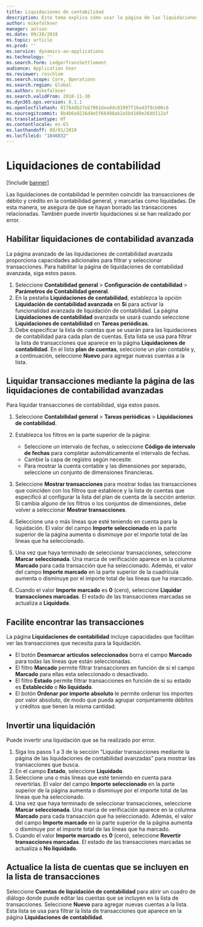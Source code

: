 ```yaml
---
title: Liquidaciones de contabilidad
description: Este tema explica cómo usar la página de las liquidaciones de contabilidad para liquidar las transacciones contables e inventir liquidaciones.
author: mikefalkner
manager: aolson
ms.date: 09/28/2018
ms.topic: article
ms.prod: ''
ms.service: dynamics-ax-applications
ms.technology: ''
ms.search.form: LedgerTransSettlement
audience: Application User
ms.reviewer: roschlom
ms.search.scope: Core, Operations
ms.search.region: Global
ms.author: mikefalkner
ms.search.validFrom: 2018-11-30
ms.dyn365.ops.version: 8.1.1
ms.openlocfilehash: 01764db27eb7061deeddc01997f16a43f9cb00c6
ms.sourcegitcommit: 8b4b6a9226d4e5f66498ab2a5b4160e26dd112af
ms.translationtype: HT
ms.contentlocale: es-ES
ms.lasthandoff: 08/01/2019
ms.locfileid: "1846832"
---
```

# <a name="ledger-settlements"></a>Liquidaciones de contabilidad

[!include [banner](../includes/banner.md)]

Las liquidaciones de contabilidad le permiten coincidir las transacciones de débito y crédito en la contabilidad general, y marcarlas como liquidadas. De esta manera, se asegura de que se hayan borrado las transacciones relacionadas. También puede invertir liquidaciones si se han realizado por error.

## <a name="enable-advanced-ledger-settlements"></a>Habilitar liquidaciones de contabilidad avanzada

La página avanzado de las liquidaciones de contabilidad avanzada proporciona capacidades adicionales para filtrar y seleccionar transacciones. Para habilitar la página de liquidaciones de contabilidad avanzada, siga estos pasos.

1. Seleccione **Contabilidad general** \> **Configuración de contabilidad** \> **Parámetros de Contabilidad general**. 
2. En la pestaña **Liquidaciones de contabilidad**, establezca la opción **Liquidación de contabilidad avanzada** en **Sí** para activar la funcionalidad avanzada de liquidación de contabilidad. La página **Liquidaciones de contabilidad** avanzada se usará cuando seleccione **Liquidaciones de contabilidad** en **Tareas periódicas**. 
3. Debe especificar la lista de cuentas que se usarán para las liquidaciones de contabilidad para cada plan de cuentas. Esta lista se usa para filtrar la lista de transacciones que aparece en la página **Liquidaciones de contabilidad**. En el lista **plan de cuentas**, seleccione un plan contable y, a continuación, seleccione **Nuevo** para agregar nuevas cuentas a la lista.

## <a name="settle-transactions-by-using-the-advanced-ledger-settlements-page"></a>Liquidar transacciones mediante la página de las liquidaciones de contabilidad avanzadas

Para liquidar transacciones de contabilidad, siga estos pasos.

1. Seleccione **Contabilidad general** \> **Tareas periódicas** \> **Liquidaciones de contabilidad**.
2. Establezca los filtros en la parte superior de la página:

    - Seleccione un intervalo de fechas, o seleccione **Código de intervalo de fechas** para completar automáticamente el intervalo de fechas.
    - Cambie la capa de registro según necesite.
    - Para mostrar la cuenta contable y las dimensiones por separado, seleccione un conjunto de dimensiones financieras.

3. Seleccione **Mostrar transacciones** para mostrar todas las transacciones que coinciden con los filtros que establece y la lista de cuentas que especificó al configurar la lista del plan de cuenta de la sección anterior. Si cambia alguno de los filtros o los conjuntos de dimensiones, debe volver a seleccionar **Mostrar transacciones**.
4. Seleccione una o más líneas que esté teniendo en cuenta para la liquidación. El valor del campo **Importe seleccionado** en la parte superior de la página aumenta o disminuye por el importe total de las líneas que ha seleccionado.
5. Una vez que haya terminado de seleccionar transacciones, seleccione **Marcar seleccionada**. Una marca de verificación aparece en la columna **Marcado** para cada transacción que ha seleccionado. Además, el valor del campo **Importe marcado** en la parte superior de la cuadrícula aumenta o disminuye por el importe total de las líneas que ha marcado.
6. Cuando el valor **Importe marcado** es **0** (cero), seleccione **Liquidar transacciones marcadas**. El estado de las transacciones marcadas se actualiza a **Liquidada**.

## <a name="make-transactions-easier-to-find"></a>Facilite encontrar las transacciones

La página **Liquidaciones de contabilidad** incluye capacidades que facilitan ver las transacciones que necesita para la liquidación.

- El botón **Desmarcar artículos seleccionados** borra el campo **Marcado** para todas las líneas que están seleccionadas.
- El filtro **Marcado** permite filtrar transacciones en función de si el campo **Marcado** para ellas esta seleccionado o desactivado.
- El filtro **Estado** permite filtrar transacciones en función de si su estado es **Establecido** o **No liquidado**.
- El botón **Ordenar por importe absoluto** le permite ordenar los importes por valor absoluto, de modo que pueda agrupar conjuntamente débitos y créditos que tienen la misma cantidad.

## <a name="reverse-a-settlement"></a>Invertir una liquidación

Puede invertir una liquidación que se ha realizado por error.

1. Siga los pasos 1 a 3 de la sección “Liquidar transacciones mediante la página de las liquidaciones de contabilidad avanzadas” para mostrar las transacciones que busca.
2. En el campo **Estado**, seleccione **Liquidado**.
3. Seleccione una o más líneas que esté teniendo en cuenta para revertirlas. El valor del campo **Importe seleccionado** en la parte superior de la página aumenta o disminuye por el importe total de las líneas que ha seleccionado.
4. Una vez que haya terminado de seleccionar transacciones, seleccione **Marcar seleccionada**. Una marca de verificación aparece en la columna **Marcado** para cada transacción que ha seleccionado. Además, el valor del campo **Importe marcado** en la parte superior de la página aumenta o disminuye por el importe total de las líneas que ha marcado.
5. Cuando el valor **Importe marcado** es **0** (cero), seleccione **Revertir transacciones marcadas**. El estado de las transacciones marcadas se actualiza a **No liquidado**.

## <a name="update-the-list-of-accounts-that-are-included-in-the-list-of-transactions"></a>Actualice la lista de cuentas que se incluyen en la lista de transacciones

Seleccione **Cuentas de liquidación de contabilidad** para abrir un cuadro de diálogo donde puede editar las cuentas que se incluyen en la lista de transacciones. Seleccione **Nuevo** para agregar nuevas cuentas a la lista. Esta lista se usa para filtrar la lista de transacciones que aparece en la página **Liquidaciones de contabilidad**.
